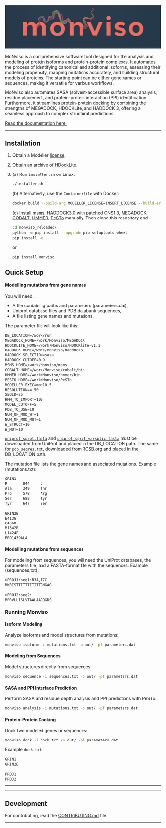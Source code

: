 ![Monviso](https://github.com/LBIC-biocomp/monviso_reloaded/blob/main/logo.png?raw=true)

MoNvIso is a comprehensive software tool designed for the analysis and modeling of protein isoforms and protein-protein complexes. It automates the process of identifying canonical and additional isoforms, assessing their modeling propensity, mapping mutations accurately, and building structural models of proteins. The starting point can be either gene names or sequences, making it versatile for various workflows.

MoNvIso also automates SASA (solvent-accessible surface area) analysis, residue placement, and protein-protein interaction (PPI) identification. Furthermore, it streamlines protein-protein docking by combining the strengths of MEGADOCK, HDOCKLite, and HADDOCK 3, offering a seamless approach to complex structural predictions.



[Read the documentation here.](https://lbic-biocomp.github.io/monviso_reloaded/)

---

## Installation

1. Obtain a Modeller [license](https://salilab.org/modeller/registration.html).
2. Obtain an archive of [HDockLite](https://huanglab.phys.hust.edu.cn/software/hdocklite/).

3. (a) Run `installer.sh` on Linux:
   ```bash
   ./installer.sh
   ```
   
   (b) Alternatively, use the `Containerfile` with Docker:
   ```bash
   docker build --build-arg MODELLER_LICENSE=INSERT_LICENSE --build-arg HDOCKLITE_URL=PATH_TO_HDOCKlite.tar.gz -t monviso -f ./Containerfile ./

   ```

   (c) Install [msms](https://ccsb.scripps.edu/msms/), [HADDOCK3.0](https://github.com/haddocking/haddock3) with patched CNS1.3, [MEGADOCK](https://github.com/akiyamalab/MEGADOCK),       [COBALT](ftp://ftp.ncbi.nlm.nih.gov/pub/cobalt/executables/LATEST/), [HMMER](http://eddylab.org/software/hmmer/hmmer.tar.gz), [PeSTo](https://github.com/LBM-EPFL/PeSTo) manually.      Then clone this repository and
   ```bash
   cd monviso_reloaded/
   python -m pip install --upgrade pip setuptools wheel
   pip install -e .
   ```
   or
   ```bash
   pip install monviso
   ```



## Quick Setup

#### Modelling mutations from gene names
You will need:

- A file containing paths and parameters (parameters.dat),
- Uniprot database files and PDB databank sequences,
- A file listing gene names and mutations.

The parameter file will look like this:
```text
DB_LOCATION=/work/run
MEGADOCK_HOME=/work/Monviso/MEGADOCK
HDOCKLITE_HOME=/work/Monviso/HDOCKlite-v1.1
HADDOCK_HOME=/work/Monviso/haddock3
HADDOCK_SELECTION=sasa
HADDOCK_CUTOFF=0.9
MSMS_HOME=/work/Monviso/msms
COBALT_HOME=/work/Monviso/cobalt/bin
HMMER_HOME=/work/Monviso/hmmer/bin
PESTO_HOME=/work/Monviso/PeSTo
MODELLER_EXEC=mod10.5
RESOLUTION=4.50
SEQID=25
HMM_TO_IMPORT=100
MODEL_CUTOFF=5
PDB_TO_USE=10
NUM_OF_MOD_WT=1
NUM_OF_MOD_MUT=1
W_STRUCT=10
W_MUT=10
```

[`uniprot_sprot.fasta`](https://ftp.uniprot.org/pub/databases/uniprot/current_release/knowledgebase/complete/uniprot_sprot.fasta.gz ) and [`uniprot_sprot_varsplic.fasta`](https://ftp.uniprot.org/pub/databases/uniprot/current_release/knowledgebase/complete/uniprot_sprot_varsplic.fasta.gz) must be downloaded from UniProt and placed in the DB_LOCATION path. The same for [`pdb_seqres.txt`](https://files.rcsb.org/pub/pdb/derived_data/pdb_seqres.txt.gz), downloaded from RCSB.org and placed in the DB_LOCATION path. 

The mutation file lists the gene names and associated mutations. Example (mutations.txt):
```text
GRIN1
R       844     C
Ala     349     Thr
Pro     578     Arg
Ser     688     Tyr
Tyr     647     Ser

GRIN2B
E413G
C436R
M1342R
L1424F
PRO1439ALA
```

#### Modelling mutations from sequences
For modeling from sequences, you will need the UniProt databases, the parameters file, and a FASTA-format file with the sequences. Example (sequences.txt):
```text
>PROJ1:seq1:R3A,T7C
MKRISTTITTTITITTGNGAG

>PROJ2:seq2:
MPRVLLISLVTAALAAGQGDS
```


### Running Monviso

#### Isoform Modeling
Analyze isoforms and model structures from mutations:
```bash
monviso isoform -i mutations.txt -o out/ -pf parameters.dat
```

#### Modeling from Sequences
Model structures directly from sequences:
```bash
monviso sequence -i sequences.txt -o out/ -pf parameters.dat
```

#### SASA and PPI Interface Prediction
Perform SASA and residue depth analysis and PPI predictions with PeSTo:
```bash
monviso analysis -i mutations.txt -o out/ -pf parameters.dat
```

#### Protein-Protein Docking
Dock two modeled genes or sequences:
```bash
monviso dock -i dock.txt -o out/ -pf parameters.dat
```
Example `dock.txt`:
```text
GRIN1
GRIN2B

PROJ1
PROJ2
```

---


---

## Development

For contributing, read the [CONTRIBUTING.md](CONTRIBUTING.md) file.

---

